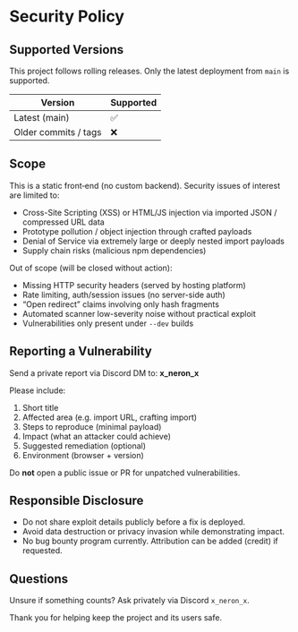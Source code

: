 # Security Policy

## Supported Versions
This project follows rolling releases. Only the latest deployment from `main` is supported.

| Version | Supported |
|---------|-----------|
| Latest (main) | ✅ |
| Older commits / tags | ❌ |

## Scope
This is a static front‑end (no custom backend). Security issues of interest are limited to:
- Cross-Site Scripting (XSS) or HTML/JS injection via imported JSON / compressed URL data
- Prototype pollution / object injection through crafted payloads
- Denial of Service via extremely large or deeply nested import payloads
- Supply chain risks (malicious npm dependencies)

Out of scope (will be closed without action):
- Missing HTTP security headers (served by hosting platform)
- Rate limiting, auth/session issues (no server-side auth)
- “Open redirect” claims involving only hash fragments
- Automated scanner low-severity noise without practical exploit
- Vulnerabilities only present under `--dev` builds

## Reporting a Vulnerability
Send a private report via Discord DM to: **x_neron_x**

Please include:
1. Short title
2. Affected area (e.g. import URL, crafting import)
3. Steps to reproduce (minimal payload)
4. Impact (what an attacker could achieve)
5. Suggested remediation (optional)
6. Environment (browser + version)

Do **not** open a public issue or PR for unpatched vulnerabilities.

## Responsible Disclosure
- Do not share exploit details publicly before a fix is deployed.
- Avoid data destruction or privacy invasion while demonstrating impact.
- No bug bounty program currently. Attribution can be added (credit) if requested.

## Questions
Unsure if something counts? Ask privately via Discord `x_neron_x`.

Thank you for helping keep the project and its users safe.